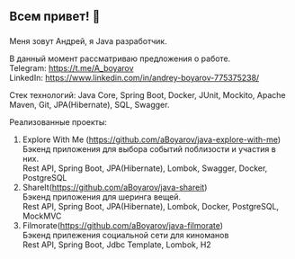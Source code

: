 ## Всем привет! 👋

### 

Меня зовут Андрей, я Java разработчик.   

В данный момент рассматриваю предложения о работе.  
Telegram: https://t.me/A_boyarov  
LinkedIn: https://www.linkedin.com/in/andrey-boyarov-775375238/

Стек технологий: Java Core, Spring Boot, Docker,
JUnit, Mockito, Apache Maven, Git, JPA(Hibernate), SQL, Swagger.

Реализованные проекты:
1. Explore With Me (https://github.com/aBoyarov/java-explore-with-me)    
Бэкенд приложения для выбора событий поблизости и участия в них.  
Rest API, Spring Boot, JPA(Hibernate), Lombok, Swagger, Docker, PostgreSQL  
2. ShareIt(https://github.com/aBoyarov/java-shareit)    
Бэкенд приложения для шеринга вещей.  
Rest API, Spring Boot, JPA(Hibernate), Lombok, Docker, PostgreSQL, MockMVC
3. Filmorate(https://github.com/aBoyarov/java-filmorate)      
Бэкенд прилежения социальной сети для киноманов  
Rest API, Spring Boot, Jdbc Template, Lombok, H2
